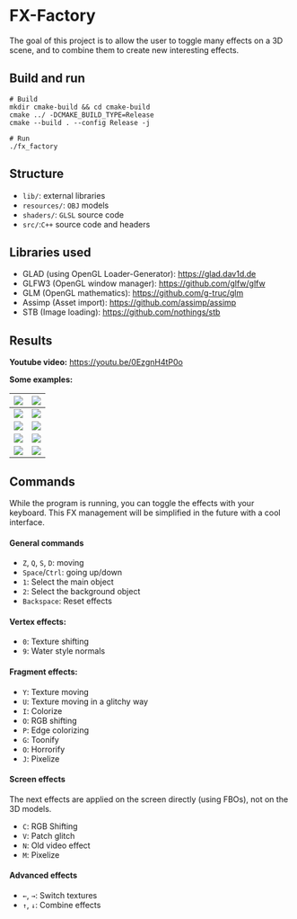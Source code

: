 # FX-Factory
The goal of this project is to allow the user to toggle many effects on a 3D scene, and to combine them to create new interesting effects.



## Build and run
```shell=sh
# Build
mkdir cmake-build && cd cmake-build
cmake ../ -DCMAKE_BUILD_TYPE=Release
cmake --build . --config Release -j

# Run
./fx_factory
```


## Structure
* `lib/`: external libraries
* `resources/`: `OBJ` models
* `shaders/`: `GLSL` source code
* `src/`:`C++` source code and headers


## Libraries used
* GLAD (using OpenGL Loader-Generator):
    https://glad.dav1d.de
* GLFW3 (OpenGL window manager):
    https://github.com/glfw/glfw
* GLM (OpenGL mathematics):
    https://github.com/g-truc/glm
* Assimp (Asset import):
    https://github.com/assimp/assimp
* STB (Image loading):
    https://github.com/nothings/stb

## Results
**Youtube video:**
 https://youtu.be/0EzgnH4tP0o
 
 **Some examples:**
 
| ![](https://media.giphy.com/media/EuBYJrfQKkusvTQaUT/giphy.gif) | ![](https://media.giphy.com/media/WpPQYIq5Nlb8YeMKNs/giphy.gif) |
| -------- | -------- |
| ![](https://media.giphy.com/media/QR1pN9MwpROmwDSdUQ/giphy.gif) | ![](https://media.giphy.com/media/9dHuWVezErZgW3cK6j/giphy.gif) |
| ![](https://media.giphy.com/media/4B3V8N63f4ybCRRTZ3/giphy.gif) | ![](https://media.giphy.com/media/hbN5FbTdhJaZ7rhIFq/giphy.gif) |
| ![](https://media.giphy.com/media/2Yn2fxr3MssQro71Dr/giphy.gif) | ![](https://media.giphy.com/media/YyWHjGr9FCRNswSkl5/giphy.gif) |
| ![](https://media.giphy.com/media/nW1pSNGjp2ZvQ0ZUqK/giphy.gif) | ![](https://media.giphy.com/media/UHSzftE6srMrayYo0z/giphy.gif) |


 
## Commands
While the program is running, you can toggle the effects with your keyboard.
This FX management will be simplified in the future with a cool interface.

#### General commands
* `Z`, `Q`, `S`, `D`: moving
* `Space`/`Ctrl`: going up/down
* `1`: Select the main object
* `2`: Select the background object
* `Backspace`: Reset effects

#### Vertex effects:
* `0`: Texture shifting
* `9`: Water style normals

#### Fragment effects:
* `Y`: Texture moving
* `U`: Texture moving in a glitchy way
* `I`: Colorize
* `O`: RGB shifting
* `P`: Edge colorizing
* `G`: Toonify
* `O`: Horrorify
* `J`: Pixelize

#### Screen effects
The next effects are applied on the screen directly (using FBOs), not on the 3D models.
* `C`: RGB Shifting
* `V`: Patch glitch
* `N`: Old video effect
* `M`: Pixelize

#### Advanced effects
* `←`, `→`: Switch textures
* `↑`, `↓`: Combine effects
